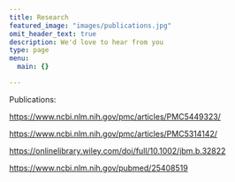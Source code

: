 ```yaml
---
title: Research
featured_image: "images/publications.jpg"
omit_header_text: true
description: We'd love to hear from you
type: page
menu:
  main: {}

---
```


Publications:

https://www.ncbi.nlm.nih.gov/pmc/articles/PMC5449323/

https://www.ncbi.nlm.nih.gov/pmc/articles/PMC5314142/

https://onlinelibrary.wiley.com/doi/full/10.1002/jbm.b.32822

https://www.ncbi.nlm.nih.gov/pubmed/25408519
